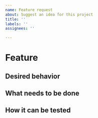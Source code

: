 ```yaml
---
name: Feature request
about: Suggest an idea for this project
title: ''
labels: ''
assignees: ''

---
```


# Feature
## Desired behavior

## What needs to be done

## How it can be tested
